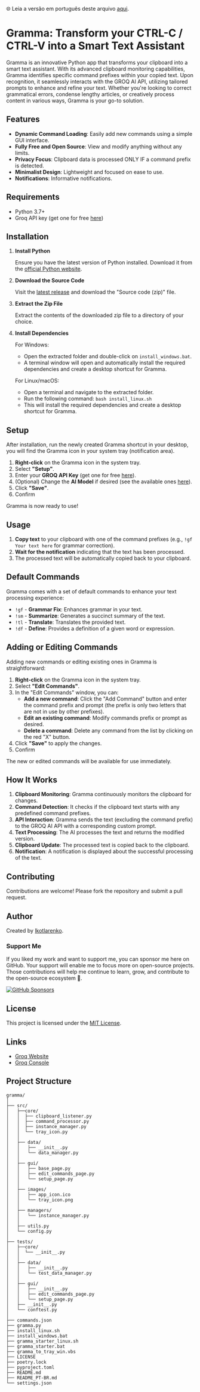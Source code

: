 🌐 Leia a versão em português deste arquivo [aqui](https://github.com/lkotlarenko/gramma/blob/main/README_PT-BR.md).

# Gramma: Transform your CTRL-C / CTRL-V into a Smart Text Assistant

Gramma is an innovative Python app that transforms your clipboard into a smart text assistant. With its advanced clipboard monitoring capabilities, Gramma identifies specific command prefixes within your copied text. Upon recognition, it seamlessly interacts with the GROQ AI API, utilizing tailored prompts to enhance and refine your text. Whether you're looking to correct grammatical errors, condense lengthy articles, or creatively process content in various ways, Gramma is your go-to solution.

## Features

- **Dynamic Command Loading**: Easily add new commands using a simple GUI interface.
- **Fully Free and Open Source**: View and modify anything without any limits.
- **Privacy Focus**: Clipboard data is processed ONLY IF a command prefix is detected.
- **Minimalist Design**: Lightweight and focused on ease to use.
- **Notifications**: Informative notifications.

## Requirements

- Python 3.7+
- Groq API key (get one for free [here](https://console.groq.com/keys))

## Installation

1. **Install Python**

   Ensure you have the latest version of Python installed. Download it from the [official Python website](https://www.python.org/downloads/).

2. **Download the Source Code**
   
   Visit the [latest release](https://github.com/lkotlarenko/gramma/releases/latest) and download the "Source code (zip)" file.
   
3. **Extract the Zip File**
   
   Extract the contents of the downloaded zip file to a directory of your choice.
   
4. **Install Dependencies**
   
   For Windows:
   - Open the extracted folder and double-click on `install_windows.bat`.
   - A terminal window will open and automatically install the required dependencies and create a desktop shortcut for Gramma.
   
   For Linux/macOS:
   - Open a terminal and navigate to the extracted folder.
   - Run the following command: `bash install_linux.sh`
   - This will install the required dependencies and create a desktop shortcut for Gramma.

## Setup

After installation, run the newly created Gramma shortcut in your desktop, you will find the Gramma icon in your system tray (notification area).

1. **Right-click** on the Gramma icon in the system tray.
2. Select **"Setup"**.
3. Enter your **GROQ API Key** (get one for free [here](https://console.groq.com/keys)).
4. (Optional) Change the **AI Model** if desired (see the available ones [here](https://console.groq.com/docs/models)).
5. Click **"Save"**.
6. Confirm

Gramma is now ready to use!

## Usage

1. **Copy text** to your clipboard with one of the command prefixes (e.g., `!gf Your text here` for grammar correction).
2. **Wait for the notification** indicating that the text has been processed.
3. The processed text will be automatically copied back to your clipboard.

## Default Commands

Gramma comes with a set of default commands to enhance your text processing experience:

- `!gf` - **Grammar Fix**: Enhances grammar in your text.
- `!sm` - **Summarize**: Generates a succinct summary of the text.
- `!tl` - **Translate**: Translates the provided text.
- `!df` - **Define**: Provides a definition of a given word or expression.

## Adding or Editing Commands

Adding new commands or editing existing ones in Gramma is straightforward:

1. **Right-click** on the Gramma icon in the system tray.
2. Select **"Edit Commands"**.
3. In the "Edit Commands" window, you can:
   - **Add a new command**: Click the "Add Command" button and enter the command prefix and prompt (the prefix is only two letters that are not in use by other prefixes).
   - **Edit an existing command**: Modify commands prefix or prompt as desired.
   - **Delete a command**: Delete any command from the list by clicking on the red "X" button.
4. Click **"Save"** to apply the changes.
5. Confirm

The new or edited commands will be available for use immediately.

## How It Works

1. **Clipboard Monitoring**: Gramma continuously monitors the clipboard for changes.
2. **Command Detection**: It checks if the clipboard text starts with any predefined command prefixes.
3. **API Interaction**: Gramma sends the text (excluding the command prefix) to the GROQ AI API with a corresponding custom prompt.
4. **Text Processing**: The AI processes the text and returns the modified version.
5. **Clipboard Update**: The processed text is copied back to the clipboard.
6. **Notification**: A notification is displayed about the successful processing of the text.

## Contributing

Contributions are welcome! Please fork the repository and submit a pull request.

## Author

Created by [lkotlarenko](https://github.com/lkotlarenko).

### Support Me

If you liked my work and want to support me, you can sponsor me here on GitHub. Your support will enable me to focus more on open-source projects. Those contributions will help me continue to learn, grow, and contribute to the open-source ecosystem 💚.

[![GitHub Sponsors](https://img.shields.io/github/sponsors/lkotlarenko?style=social)](https://github.com/sponsors/lkotlarenko)

## License

This project is licensed under the [MIT License](LICENSE).

## Links

- [Groq Website](https://groq.com/)
- [Groq Console](https://console.groq.com/)

## Project Structure

```plaintext
gramma/
│
├── src/
│   ├──core/
│   │  ├── clipboard_listener.py
│   │  ├── command_processor.py
│   │  ├── instance_manager.py
│   │  └── tray_icon.py
│   │
│   ├── data/
│   │   ├── __init__.py
│   │   └── data_manager.py
│   │
│   ├── gui/
│   │   ├── base_page.py
│   │   ├── edit_commands_page.py
│   │   └── setup_page.py
│   │
│   ├── images/
│   │   ├── app_icon.ico
│   │   └── tray_icon.png
│   │
│   ├── managers/
│   │   └── instance_manager.py
│   │
│   ├── utils.py
│   └── config.py
│
├── tests/
│   ├──core/
│   │  └── __init__.py
│   │
│   ├── data/
│   │   ├── __init__.py
│   │   └── test_data_manager.py
│   │
│   ├── gui/
│   │   ├── __init__.py
│   │   ├── edit_commands_page.py
│   │   └── setup_page.py
│   ├── __init__.py
│   └── conftest.py
│
├── commands.json
├── gramma.py
├── install_linux.sh
├── install_windows.bat
├── gramma_starter_linux.sh
├── gramma_starter.bat
├── gramma_to_tray_win.vbs
├── LICENSE
├── poetry.lock
├── pyproject.toml
├── README.md
├── README_PT-BR.md
└── settings.json
```